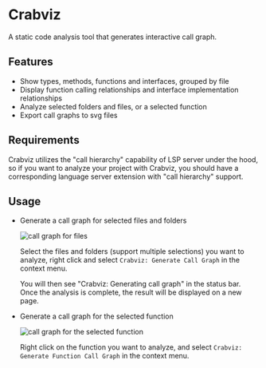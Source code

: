 # Crabviz

A static code analysis tool that generates interactive call graph.

## Features

* Show types, methods, functions and interfaces, grouped by file
* Display function calling relationships and interface implementation relationships
* Analyze selected folders and files, or a selected function
* Export call graphs to svg files

## Requirements

Crabviz utilizes the "call hierarchy" capability of LSP server under the hood, so if you want to analyze your project with Crabviz, you should have a corresponding language server extension with "call hierarchy" support.

## Usage

* Generate a call graph for selected files and folders

    ![call graph for files](https://user-images.githubusercontent.com/20551552/242812058-60584f59-a8f0-4a56-90eb-373c3f3b8cd5.gif)

    Select the files and folders (support multiple selections) you want to analyze, right click and select `Crabviz: Generate Call Graph` in the context menu.

    You will then see "Crabviz: Generating call graph" in the status bar. Once the analysis is complete, the result will be displayed on a new page.

* Generate a call graph for the selected function

    ![call graph for the selected function](https://user-images.githubusercontent.com/20551552/287503577-1f0a4155-313c-44cd-a4e3-a8b0ce786eca.gif)

    Right click on the function you want to analyze, and select `Crabviz: Generate Function Call Graph` in the context menu.
